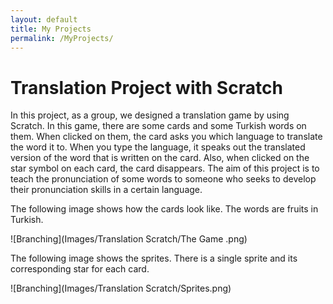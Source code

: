 ```yaml
---
layout: default
title: My Projects
permalink: /MyProjects/
---
```


# Translation Project with Scratch
In this project, as a group, we designed a translation game by using Scratch. In this game, there are some cards and some Turkish words on them. When clicked on them, the card asks you which language to translate the word it to. When you type the language, it speaks out the translated version of the word that is written on the card. Also, when clicked on the star symbol on each card, the card disappears. The aim of this project is to teach the pronunciation of some words to someone who seeks to develop their pronunciation skills in a certain language. 

The following image shows how the cards look like. The words are fruits in Turkish. 

![Branching](Images/Translation Scratch/The Game .png)

The following image shows the sprites. There is a single sprite and its corresponding star for each card. 

![Branching](Images/Translation Scratch/Sprites.png)

